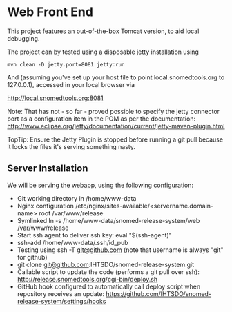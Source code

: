 Web Front End
======================

This project features an out-of-the-box Tomcat version, to aid local debugging.

The project can by tested using a disposable jetty installation using

```
mvn clean -D jetty.port=8081 jetty:run
```

And (assuming you've set up your host file to point local.snomedtools.org to 127.0.0.1), accessed in your local browser via

http://local.snomedtools.org:8081

Note: That has not - so far - proved possible to specify the jetty connector port as a configuration item in the POM as per the documentation: http://www.eclipse.org/jetty/documentation/current/jetty-maven-plugin.html

TopTip: Ensure the Jetty Plugin is stopped before running a git pull because it locks the files it's serving something nasty.

Server Installation
-------------------

We will be serving the webapp, using the following configuration:

* Git working directory in /home/www-data
* Nginx configuration /etc/nginx/sites-available/<servername.domain-name>  root /var/www/release
* Symlinked ln -s /home/www-data/snomed-release-system/web /var/www/release
* Start ssh agent to deliver ssh key:   eval "$(ssh-agent)"
* ssh-add /home/www-data/.ssh/id_pub
* Testing using  ssh -T git@github.com (note that username is always "git" for github)
* git clone git@github.com:IHTSDO/snomed-release-system.git
* Callable script to update the code (performs a git pull over ssh): http://release.snomedtools.org/cgi-bin/deploy.sh
* GitHub hook configured to automatically call deploy script when repository receives an update: https://github.com/IHTSDO/snomed-release-system/settings/hooks
